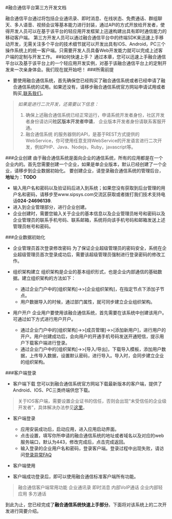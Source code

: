 #融合通信平台第三方开发文档

融合通信平台通过将包括企业通讯录、即时消息、在线状态、免费通话、群组聊天、多人语音、视频会议等基本能力进行封装，通过API的方式开放给开发者，使得开发人员可以在基于该平台的轻应用开发框架上迅速构建出具有即时通信能力的移动客户端。
第三方开发人员可以通过融合通信平台中的终端SDK来迅速上手移动开发，无需关注多个平台的技术细节就可以开发出具有IOS、Android，PC三个操作系统上的统一客户端。只需要开发人员具备Web开发能力就可以完成上述客户端的定制与开发工作。
##如何快速上手？
通过本章，您可以迅速上手融合通信平台以及基于该平台上的一个轻应用开发实例，对基于该融合通信平台上的定制开发来一次亲身体会。我们现在就开始吧！
###所需前提
- 要使用融合通信系统，首先确保您已经购买了融合通信系统或者已经申请了融合通信系统的试用。如果还没有，请移步融合通信系统官方网站申请试用或者购买,[联系我们](http://www.sipsys.com)。
>*如果是进行二次开发，还需要以下信息：*
> 1.  确保上述融合通信系统已经正常运行，申请系统开发者身份，社区开发者身份请访问**社区版本开发者申请**， 企业版本开发者身份请联系客服开通。
>2.  融合通信系统 的服务器侧的API，是基于REST方式提供的WebService，你可使用任意支持WebService的开发语言进行二次开发，例如PHP、Java、Nodejs，Ruby，javascript等。


###企业创建
由于融合通信系统是面向企业的通信系统，所有的应用都是在一个企业内的。首先您需要创建一个企业，如果是单企业版本，默认已经创建了一个企业，请移步到企业数据初始化。
要创建企业，请登录融合通信系统的管理后台，**地址**为：**TODO**

- 输入用户名和密码以及验证码后进入到系统；如果您没有获取到后台管理的用户名和密码，请移步至www.sipsys.com交流区获取或者拨打我们技术支持电话**024-24696139**.
- 进入到企业管理部分，进行企业创建。
- 企业创建时，需要您输入关于企业的基本信息以及企业管理员帐号和密码以及企业管理员的联系手机号码、联系邮箱，系统将向该手机号码和邮箱发送上述管理员帐号和密码。

###企业数据初始化
- 企业管理员首次登录修改密码
为了保证企业超级管理员的密码安全，系统在企业超级管理员首次登录成功后，需要该超级管理员强制进行登录密码的修改工作。
- 组织架构建立
组织架构是企业的基本组织形式，也是企业内部通信的基础数据。建立组织架构的方法如下：
	- 通过企业门户中的[组织架构]->>[企业组织架构]，在指定节点下添加子节点。
	- 用户数据导入的时候，通过部门属性，就可同步建立企业组织架构。

- 用户开户
企业用户要使用该融合通信系统，首先需要在该系统中创建该用户。可通过如下方式进行用户开户。
	- 通过企业门户中的[组织架构]->>[成员管理]->>[添加新用户]，进行用户的开户。用户创建成功后，会向用户的开通手机号码发送开通短信，提示用户下载客户端进行登录。
	- 通过企业门户中的[组织架构]->>[导入/导出]，下载导入模板，添加用户数据，上传导入数据，设置默认密码，进行导入。导入时，会同步建立企业的组织架构。

###客户端登录
- 客户端下载
您可以到融合通信系统官方网站下载最新版本的客户端，提供了Android、IOS、PC三类终端供您下载。
>关于IOS客户端，需要设置企业证书的信任，否则会出现“未受信任的企业级开发者”，具体解决办法参见[这里](http://jingyan.baidu.com/article/fcb5aff7a10c37edaa4a71a4.html)。
- 客户端登录
	- 应用安装成功后，启动应用，进入应用启动界面。
	- 点击设置，填写你所申请的融合通信系统的地址或者域名以及对应的web服务端口，默认为443，修改完成后，点击完成返回。
	- 输入登录的企业用户名和密码，登录客户端。登录过程中出现失败，请访问[登录异常FAQ](http://www.sipsys.com/faq/1.html)

- 客户端使用
- 客户端成功登录后，即可以使用融合通信标准客户端所有功能。
>融合通信客户端常用功能
	企业通讯录
	即时消息
	内部VoIP通话
	企业内部轻应用
	多方通话

到此为止，您已经完成了**融合通信系统快速上手部分**。下面将对该系统上的二次开发进行简要介绍。
